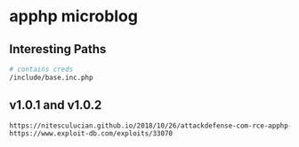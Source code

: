 # apphp microblog

## Interesting Paths

```bash
# contains creds
/include/base.inc.php
```

## v1.0.1 and v1.0.2

```bash
https://nitesculucian.github.io/2018/10/26/attackdefense-com-rce-apphp-microblog/
https://www.exploit-db.com/exploits/33070
```
